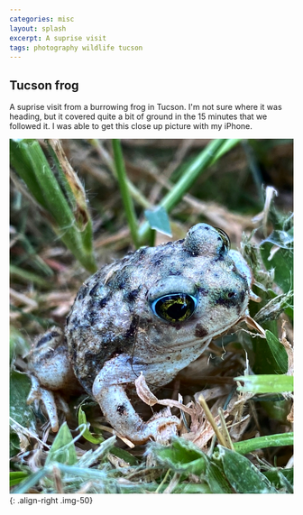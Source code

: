 ```yaml
---
categories: misc
layout: splash
excerpt: A suprise visit
tags: photography wildlife tucson 
---
```

## Tucson frog
A suprise visit from a burrowing frog in Tucson.  I'm not sure where it was heading, but it covered quite a bit of ground in the 15 minutes that we followed it.  I was able to get this close up picture with my iPhone. 

![](/assets/images/TucsonFrog.JPG){: .align-right .img-50}